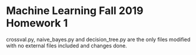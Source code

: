 # Machine Learning Fall 2019 Homework 1

crossval.py, naive_bayes.py and decision_tree.py are the only files modified with no external files included and changes done.
